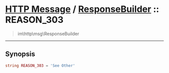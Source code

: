 # [HTTP Message](http.md) / [ResponseBuilder](http-ResponseBuilder.md) :: REASON_303
 > im\http\msg\ResponseBuilder
____

## Synopsis
```php
string REASON_303 = 'See Other'
```
